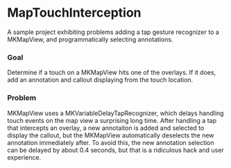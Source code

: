 MapTouchInterception
======================

A sample project exhibiting problems adding a tap gesture recognizer to a MKMapView, and programmatically selecting annotations.

### Goal

Determine if a touch on a MKMapView hits one of the overlays. If it does, add an annotation and callout displaying from the touch location.

### Problem

MKMapView uses a MKVariableDelayTapRecognizer, which delays handling touch events on the map view a surprising long time. After handling a tap that intercepts an overlay, a new annotaiton is added and selected to display the callout, but the MKMapView automatically deselects the new annotation immediately after. To avoid this, the new annotation selection can be delayed by about 0.4 seconds, but that is a ridiculous hack and user experience.